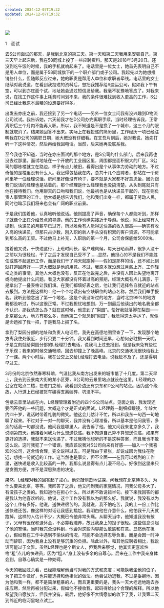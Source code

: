 ```yaml
---
created: 2024-12-07T19:32
updated: 2024-12-07T19:32
---
```

   

## ![](epub/我在北京送快递%20(胡安焉)%20(Z-Library)/images/00001.png)  
1　面试

去S公司面试的那天，是我到北京的第三天。第一天和第二天我用来安顿自己，第三天早上起床后，我在58同城上投了一些应聘资料。那天是2018年3月20日。还没到吃午饭的时候，我的手机就响起来了。电话里是一位女士，她首先表明自己不是用人单位，而是属于58同城旗下的一个职介部门或子公司。我起先以为她想推销些什么，但随即反应过来，她的职责是帮用人单位和求职者牵线。电话里的女士继续对我说道，在看到我投递的资料后，想把我推荐给S速运公司，假如我下午有空，可以到亦庄面个试，地址她会通过短信发给我。我毫不犹豫地答应了。对我来说，在找工作这件事上耗费时间划不来，我的条件很难找到收入更高的工作，S公司已经比我原本最糟的设想要好得多。

出发去亦庄之前，我还接到了另一个电话——另外一位女士问我有没兴趣到D物流公司试试。我告诉她，六天前我才在D公司办完离职手续，当时经理告诉我，正常离职后三个月内不能再入职。所以，我不知道是不是换了一个城市，这三个月的限制就取消了。结果她回答不出来。实际上在我投递的简历里，工作经历一项已经注明我在D公司的离职日期，她大概没有仔细看。在支吾片刻后，她对我说，她先打听一下这种情况，然后再给我回电话。当然，后来她再没联系我。

  

至今我也不知道，当时在亦庄面试的那个地方，是S公司的什么部门，后来我再也没去过那里。面试地址在一个开放的工业园区里，周围都是面积很大的厂区。S公司的那栋楼就立在路边，样子有点儿破旧，看得出是个从事体力劳动的地方。不过奇怪的是楼里没有什么人。我记得包括我在内，总共十几个应聘者，都站在一个房间里听一位经理说话。房间里好像没有椅子，要不就是大家都不好意思坐，因为跟我们说话的经理也是站着的。那个经理是什么经理我也没搞清楚，从头到尾就只有他在接待我们。他用聊天的口吻和我们说，他最初也是从快递员干起的，现在则负责人事管理的工作。他大概是想告诉我们，他和我们出身一样，都属于劳动人民，同时也暗示我们将来也会有广阔的职业前景。

于是我们围着他，认真地听他说话。他则提高了声音，确保每个人都能听到，那样子就像个正在介绍景点的导游。他的工作也确实接近于导游。他说，网上经常有人提到，快递员的月薪早已过万，所以难免有人觉得送快递的收入很高——确实有收入高的快递员，但那只占少数，刚入职的新人手头没有积累的客户资源，不可能拿到那么高的工资。不过他马上补充，入职后的第一个月，公司会保底给5000块。

接着他又说，干快递这行，上班时间长，客户难伺候，每天日晒雨淋，很多人没干之前以为很轻松，干了之后才发现自己受不了……显然，他担心的不是我们不能胜任或瞧不起这份工作，而是我们干了两天就跑掉——假如是那样的话，还不如此刻就打道回府好——这大概就是他的用意。不过，我原本就没想过月薪上万、工作轻松之类的事情，其他人大概也没有，反正在他说完之后，并没有人因此失望地离开或向他提出什么问题。看见大家都没有怀着过高的预期，经理大概有点儿满意，于是拿出了一叠表格让我们填。在我们都填好表之后，他让我们选择各自就近的站点去报到。方法是这样的：他一个个地读出有空缺职位的站点名称，然后我们举手报名。我听到他念出了第一个地名，这是个我没听过的地方，当时北京99%的地方我都没听过，所以这很正常。不过我担忧地想到，万一到最后他读出的地名我全都不认识，那我该怎么办？就在这时候，他念到了“梨园”。恰好我就落脚在梨园——北京那么大，地方有那么多，而他第二个就念到“梨园”，我觉得这太幸运了，就像是命运推了我一把，于是我马上报了名。

拿到了梨园分部的地址和负责人电话后，我先在高德地图里查了一下，发现那个地方离我住处很近，步行只要二十分钟。我又看到时间还早，心想何必耽搁一天呢，于是立刻就给梨园分部的L经理打去电话，说我马上过去报到。但是我未免有些过于乐观；我来的时候交通畅顺，回去却撞上了晚高峰。北京的交通状况很快给我上了一课。两个小时后，我在公交上又给L经理打去电话，说我赶不及了，还是得明早过去。

  

3月份的北京依然春寒料峭，气温比我从南方出发来的城市低了十几度。第二天早上，我去到云景南大街的某小区旁，S公司的云景里站点就设在这里。L经理的办公室在站点二楼，在进门之前，我看到旁边还有京东和D公司的站点。因为这个缘故，人行道上已经被货车碾得支离破碎、坑洼不平。

包括云景里站点在内，L经理管理着附近的四个S公司站点。见面之后，我发现还要回答他的一些问题，大概这个才是正式的面试。L经理戴一副细框眼镜，年龄大约四十岁，说话时带着礼貌的微笑。他这会儿估计不忙，所以和我东一句西一句地聊了起来。不过对于一对一的聊天，我并没有心理准备，所以基本是他问我答，多余的话我一句都没说。他问我是哪里人，我告诉了他。他又问我来北京多久了，我说刚第四天。他接着问我为什么想送快递。我不知道自己算不算想送快递，如果有更好的选择，我就不来送快递了。不过我猜他想听的不是这种答案，而且我也不敢这么说。这时我犯了一个错误，我应该说我对S公司向来有好感——加入一个我喜欢的公司，这合情合理，完全说得过去。可是我由于紧张，却说成因为我住在附近，想找一份就近的工作。这当然也是事实，但不全面——在我可以找到的工作里，送快递是收入比较高的一种。我那么说显得有点儿漫不经心，好像到这里来只是贪图方便，并不是深思熟虑的决定。

果然，L经理对我的回答起了戒心。他旁敲侧击地试探，问我想在北京待多久、为什么要来北京，等等。我回答了之后，他又问到我的家庭情况，问我父母多大了、有没孩子之类的。我知道他在担心什么，所以再不敢说错半句。接下来我回答的都是我认为他喜欢听的。他说，这个工作没有我以为的那么好。我就说，我没有以为这个工作有多好。他说，送快递很苦的。我就说，我不怕吃苦，我的上一份工作比送快递还苦。像这样的对话让我感到尴尬。我明白他在介意什么，他怕我干几天就跑掉，这样的人估计不少，大概已令他非常头痛。从聊天当中，他知道我没有孩子，父母有医保和退休金，不必靠我赡养，故此我身上的担子很轻。这些信息引起了他的警惕。当时我完全没料到，他会对这些内容那么敏感和在意。显然他在担心，假如我在工作中遇到不愉快的情况，可能不会选择忍辱负重，而是会因一时冲动而辞职，因为我身上没有足够沉重的负担。除此以外，和其他应聘者相比，我说话可能过于文雅。虽然L经理也是个斯文人，但我后来察觉，他其实更喜欢性格“粗”点儿的快递员，因为“粗人”身上没有多余的自尊心。后来在工作中我亲身体会到，自尊心确实是一种妨碍。

今天的我回过头看，已经能理解他当时对我的方式和态度；可能换我坐他的位子，为了把工作做好，也只能选择和他相似的做法。他尝试劝退我，不过是委婉地，因为他和我一样，都不是简单粗暴的人。而且更重要的是，我头一天大老远地跑去亦庄应聘，然后再被分配过来，假如他不接收我，起码得给出个合理的解释。所以他希望我自愿放弃，但我并没有。最后，他好像不大情愿似的收下了我，让我第二天到邻近的临河里站点试工。